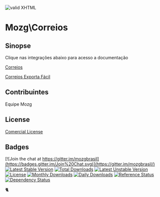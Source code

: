[checkmark]: https://raw.githubusercontent.com/mozgbrasil/mozgbrasil.github.io/master/assets/images/logos/logo_32_32.png "MOZG"
![valid XHTML][checkmark]

[correios]: /README_Correios.md
[correios-exportafacil]: /README_ExportaFacil.md

# Mozg\Correios

## Sinopse

Clique nas integrações abaixo para acesso a documentação

[Correios][correios]

[Correios Exporta Fácil][correios-exportafacil]

## Contribuintes

Equipe Mozg

## License

[Comercial License](LICENSE.txt)

## Badges

[![Join the chat at https://gitter.im/mozgbrasil](https://badges.gitter.im/Join%20Chat.svg)](https://gitter.im/mozgbrasil/)
[![Latest Stable Version](https://poser.pugx.org/mozgbrasil/magento-correios-php_54/v/stable)](https://packagist.org/packages/mozgbrasil/magento-correios-php_54)
[![Total Downloads](https://poser.pugx.org/mozgbrasil/magento-correios-php_54/downloads)](https://packagist.org/packages/mozgbrasil/magento-correios-php_54)
[![Latest Unstable Version](https://poser.pugx.org/mozgbrasil/magento-correios-php_54/v/unstable)](https://packagist.org/packages/mozgbrasil/magento-correios-php_54)
[![License](https://poser.pugx.org/mozgbrasil/magento-correios-php_54/license)](https://packagist.org/packages/mozgbrasil/magento-correios-php_54)
[![Monthly Downloads](https://poser.pugx.org/mozgbrasil/magento-correios-php_54/d/monthly)](https://packagist.org/packages/mozgbrasil/magento-correios-php_54)
[![Daily Downloads](https://poser.pugx.org/mozgbrasil/magento-correios-php_54/d/daily)](https://packagist.org/packages/mozgbrasil/magento-correios-php_54)
[![Reference Status](https://www.versioneye.com/php/mozgbrasil:magento-correios-php_54/reference_badge.svg?style=flat-square)](https://www.versioneye.com/php/mozgbrasil:magento-correios-php_54/references)
[![Dependency Status](https://www.versioneye.com/php/mozgbrasil:magento-correios-php_54/1.0.0/badge?style=flat-square)](https://www.versioneye.com/php/mozgbrasil:magento-correios-php_54/1.0.0)

:cat2:
